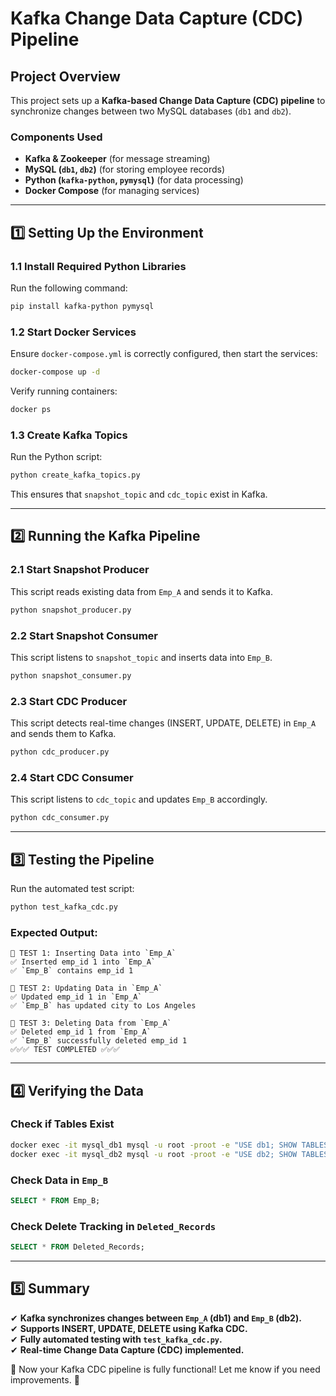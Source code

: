 # Kafka Change Data Capture (CDC) Pipeline

## **Project Overview**
This project sets up a **Kafka-based Change Data Capture (CDC) pipeline** to synchronize changes between two MySQL databases (`db1` and `db2`).

### **Components Used**
- **Kafka & Zookeeper** (for message streaming)
- **MySQL (`db1`, `db2`)** (for storing employee records)
- **Python (`kafka-python`, `pymysql`)** (for data processing)
- **Docker Compose** (for managing services)

---

## **1️⃣ Setting Up the Environment**

### **1.1 Install Required Python Libraries**
Run the following command:
```sh
pip install kafka-python pymysql
```

### **1.2 Start Docker Services**
Ensure `docker-compose.yml` is correctly configured, then start the services:
```sh
docker-compose up -d
```
Verify running containers:
```sh
docker ps
```

### **1.3 Create Kafka Topics**
Run the Python script:
```sh
python create_kafka_topics.py
```
This ensures that `snapshot_topic` and `cdc_topic` exist in Kafka.

---

## **2️⃣ Running the Kafka Pipeline**

### **2.1 Start Snapshot Producer**
This script reads existing data from `Emp_A` and sends it to Kafka.
```sh
python snapshot_producer.py
```

### **2.2 Start Snapshot Consumer**
This script listens to `snapshot_topic` and inserts data into `Emp_B`.
```sh
python snapshot_consumer.py
```

### **2.3 Start CDC Producer**
This script detects real-time changes (INSERT, UPDATE, DELETE) in `Emp_A` and sends them to Kafka.
```sh
python cdc_producer.py
```

### **2.4 Start CDC Consumer**
This script listens to `cdc_topic` and updates `Emp_B` accordingly.
```sh
python cdc_consumer.py
```

---

## **3️⃣ Testing the Pipeline**
Run the automated test script:
```sh
python test_kafka_cdc.py
```

### **Expected Output:**
```
🔹 TEST 1: Inserting Data into `Emp_A`
✅ Inserted emp_id 1 into `Emp_A`
✅ `Emp_B` contains emp_id 1

🔹 TEST 2: Updating Data in `Emp_A`
✅ Updated emp_id 1 in `Emp_A`
✅ `Emp_B` has updated city to Los Angeles

🔹 TEST 3: Deleting Data from `Emp_A`
✅ Deleted emp_id 1 from `Emp_A`
✅ `Emp_B` successfully deleted emp_id 1
✅✅✅ TEST COMPLETED ✅✅✅
```

---

## **4️⃣ Verifying the Data**
### **Check if Tables Exist**
```sh
docker exec -it mysql_db1 mysql -u root -proot -e "USE db1; SHOW TABLES;"
docker exec -it mysql_db2 mysql -u root -proot -e "USE db2; SHOW TABLES;"
```

### **Check Data in `Emp_B`**
```sql
SELECT * FROM Emp_B;
```

### **Check Delete Tracking in `Deleted_Records`**
```sql
SELECT * FROM Deleted_Records;
```

---

## **5️⃣ Summary**
✔ **Kafka synchronizes changes between `Emp_A` (db1) and `Emp_B` (db2).**  
✔ **Supports INSERT, UPDATE, DELETE using Kafka CDC.**  
✔ **Fully automated testing with `test_kafka_cdc.py`.**  
✔ **Real-time Change Data Capture (CDC) implemented.**  

🚀 Now your Kafka CDC pipeline is fully functional! Let me know if you need improvements. 🎯

